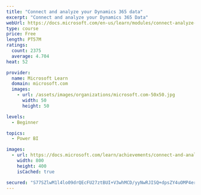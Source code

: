 ```yaml
---
title: "Connect and analyze your Dynamics 365 data​"
excerpt: "Connect and analyze your Dynamics 365 Data​"
webUrl: https://docs.microsoft.com/en-us/learn/modules/connect-analyze-dynamics-365-data/
type: course
price: Free
length: PT57M
ratings:
  count: 2375
  average: 4.704
heat: 52

provider:
  name: Microsoft Learn
  domain: microsoft.com
  images:
    - url: /assets/images/organizations/microsoft.com-50x50.jpg
      width: 50
      height: 50

levels:
  - Beginner

topics:
  - Power BI

images:
  - url: https://docs.microsoft.com/learn/achievements/connect-and-analyze-your-microsoft-dynamics-365-data-social.png
    width: 800
    height: 400
    isCached: true

secured: "S77SZlwM1l4lo09drQEcFU27ztBUI+V3whMCD/yyNwRJISQ+dpsZY4uOMP4erjuztP3EpXTk2/apGRFkGxif3nznOT+F60pskVPdP/IVy6D5qHBVSAVe0Jg8zGui/UEGWAwObKpniA0anPekGTnoFGeE8b9R7O/3PGRRhUVbqjCx29jNrEjDN3Hi8TpiihaBRopYX61/4tWvnbNypQ4GbWywIfod7X0PKPAVBdYMBf7RZRZXHNcdyW4MwFliRGlr0BaAWOp+bZy5W7qE73hGHbdrFrFICbslC83g735Gew6F1FO5NqpW7FtWyFGfMedoP0U1l7ZBUXt5tdEFJAb9sn2yZQvLOYk6lOLOkPZ4vj7FArW6vouFDCadaiJcQz4+x1OLqfSN0LLQ7ISJT3nLazfLgDAv/maYPtLZ4iR3Rmo=;j2TWuYIcNfVmPrSIb/B5CQ=="
---
```



